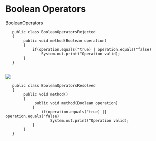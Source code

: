 Boolean Operators
======

BooleanOperators

```
   public class BooleanOperatorsRejected
   {
        public void method(Boolean operation) 
        {
            if(operation.equals("true) | operation.equals("false)
                System.out.print("Operation valid);
        }
   }
   
```   
   ![](http://www.iconki.com/icons/Software-Applications/32x32-Applications-Basics/arrow_down_blue.png)
   
```
   public class BooleanOperatorsResolved
   {
     	public void method()
        {
        	 public void method(Boolean operation) 
            {
                if(operation.equals("true) ||  operation.equals("false)
                    System.out.print("Operation valid);
            }
        }
   }
```